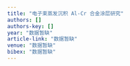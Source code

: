 ```yaml
---
title: "电子束蒸发沉积 Al-Cr 合金涂层研究"
authors: []
authors-key: []
year: "数据暂缺"
article-link: "数据暂缺"
venue: "数据暂缺"
bibex: "数据暂缺"
---
```

